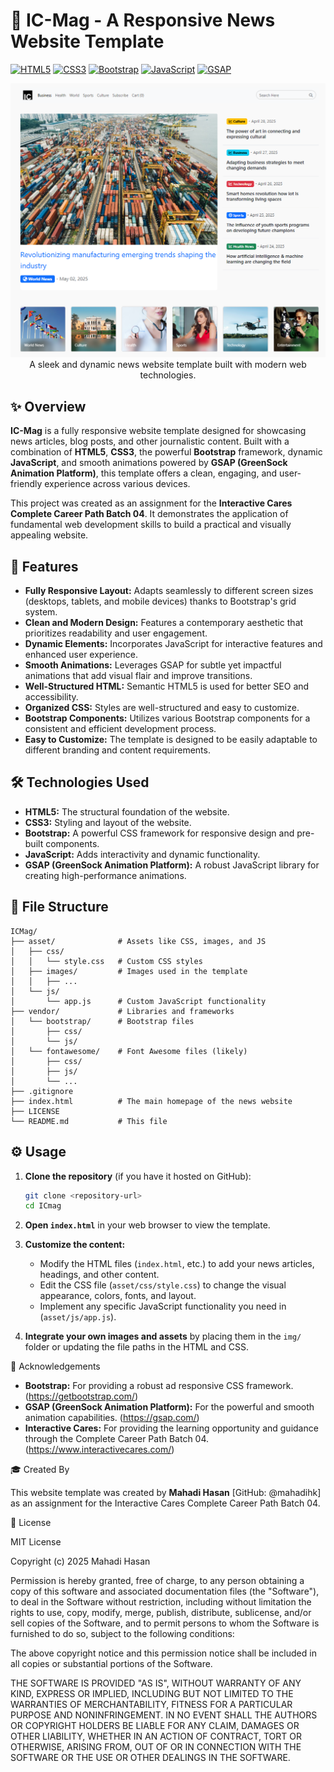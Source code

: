 # 📰 IC-Mag - A Responsive News Website Template

[![HTML5](https://img.shields.io/badge/HTML5-E34F26?style=for-the-badge&logo=html5&logoColor=white)](https://developer.mozilla.org/en-US/docs/Web/HTML)
[![CSS3](https://img.shields.io/badge/CSS3-1572B6?style=for-the-badge&logo=css3&logoColor=white)](https://developer.mozilla.org/en-US/docs/Web/CSS)
[![Bootstrap](https://img.shields.io/badge/Bootstrap-7952B3?style=for-the-badge&logo=bootstrap&logoColor=white)](https://getbootstrap.com/)
[![JavaScript](https://img.shields.io/badge/JavaScript-F7DF1E?style=for-the-badge&logo=javascript&logoColor=black)](https://www.javascript.com/)
[![GSAP](https://img.shields.io/badge/GSAP-88CE00?style=for-the-badge&logoColor=white)](https://greensock.com/)

<p align="center">
  <img src="./asset/images/Screenshot.png" alt="IC-Mag Website Template Preview" width="800">
  <br>
  A sleek and dynamic news website template built with modern web technologies.
</p>

## ✨ Overview

**IC-Mag** is a fully responsive website template designed for showcasing news articles, blog posts, and other journalistic content. Built with a combination of **HTML5**, **CSS3**, the powerful **Bootstrap** framework, dynamic **JavaScript**, and smooth animations powered by **GSAP (GreenSock Animation Platform)**, this template offers a clean, engaging, and user-friendly experience across various devices.

This project was created as an assignment for the **Interactive Cares Complete Career Path Batch 04**. It demonstrates the application of fundamental web development skills to build a practical and visually appealing website.

## 🚀 Features

- **Fully Responsive Layout:** Adapts seamlessly to different screen sizes (desktops, tablets, and mobile devices) thanks to Bootstrap's grid system.
- **Clean and Modern Design:** Features a contemporary aesthetic that prioritizes readability and user engagement.
- **Dynamic Elements:** Incorporates JavaScript for interactive features and enhanced user experience.
- **Smooth Animations:** Leverages GSAP for subtle yet impactful animations that add visual flair and improve transitions.
- **Well-Structured HTML:** Semantic HTML5 is used for better SEO and accessibility.
- **Organized CSS:** Styles are well-structured and easy to customize.
- **Bootstrap Components:** Utilizes various Bootstrap components for a consistent and efficient development process.
- **Easy to Customize:** The template is designed to be easily adaptable to different branding and content requirements.

## 🛠️ Technologies Used

- **HTML5:** The structural foundation of the website.
- **CSS3:** Styling and layout of the website.
- **Bootstrap:** A powerful CSS framework for responsive design and pre-built components.
- **JavaScript:** Adds interactivity and dynamic functionality.
- **GSAP (GreenSock Animation Platform):** A robust JavaScript library for creating high-performance animations.

## 📂 File Structure

```
ICMag/
├── asset/              # Assets like CSS, images, and JS
│   ├── css/
│   │   └── style.css   # Custom CSS styles
│   ├── images/         # Images used in the template
│   │   ├── ...
│   └── js/
│       └── app.js      # Custom JavaScript functionality
├── vendor/             # Libraries and frameworks
│   └── bootstrap/      # Bootstrap files
│       ├── css/
│       └── js/
│   └── fontawesome/    # Font Awesome files (likely)
│       ├── css/
│       ├── js/
│       └── ...
├── .gitignore
├── index.html          # The main homepage of the news website
├── LICENSE
└── README.md           # This file
```

## ⚙️ Usage

1.  **Clone the repository** (if you have it hosted on GitHub):

    ```bash
    git clone <repository-url>
    cd ICmag
    ```

2.  **Open `index.html`** in your web browser to view the template.

3.  **Customize the content:**

    - Modify the HTML files (`index.html`, etc.) to add your news articles, headings, and other content.
    - Edit the CSS file (`asset/css/style.css`) to change the visual appearance, colors, fonts, and layout.
    - Implement any specific JavaScript functionality you need in (`asset/js/app.js`).

4.  **Integrate your own images and assets** by placing them in the `img/` folder or updating the file paths in the HTML and CSS.

👏 Acknowledgements

- **Bootstrap:** For providing a robust ad responsive CSS framework. (https://getbootstrap.com/)
- **GSAP (GreenSock Animation Platform):** For the powerful and smooth animation capabilities. (https://gsap.com/)
- **Interactive Cares:** For providing the learning opportunity and guidance through the Complete Career Path Batch 04. (https://www.interactivecares.com/)

🎓 Created By

This website template was created by **Mahadi Hasan** [GitHub: @mahadihk] as an assignment for the Interactive Cares Complete Career Path Batch 04.

📄 License

MIT License

Copyright (c) 2025 Mahadi Hasan

Permission is hereby granted, free of charge, to any person obtaining a copy
of this software and associated documentation files (the "Software"), to deal
in the Software without restriction, including without limitation the rights
to use, copy, modify, merge, publish, distribute, sublicense, and/or sell
copies of the Software, and to permit persons to whom the Software is
furnished to do so, subject to the following conditions:

The above copyright notice and this permission notice shall be included in all
copies or substantial portions of the Software.

THE SOFTWARE IS PROVIDED "AS IS", WITHOUT WARRANTY OF ANY KIND, EXPRESS OR
IMPLIED, INCLUDING BUT NOT LIMITED TO THE WARRANTIES OF MERCHANTABILITY,
FITNESS FOR A PARTICULAR PURPOSE AND NONINFRINGEMENT. IN NO EVENT SHALL THE
AUTHORS OR COPYRIGHT HOLDERS BE LIABLE FOR ANY CLAIM, DAMAGES OR OTHER
LIABILITY, WHETHER IN AN ACTION OF CONTRACT, TORT OR OTHERWISE, ARISING FROM,
OUT OF OR IN CONNECTION WITH THE SOFTWARE OR THE USE OR OTHER DEALINGS IN THE
SOFTWARE.
